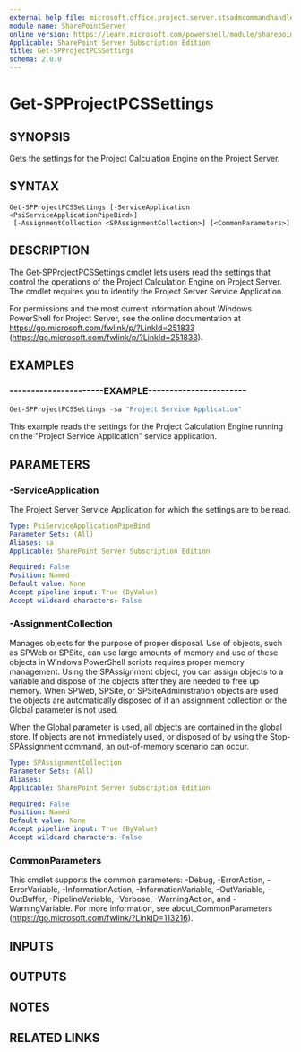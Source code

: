 ```yaml
---
external help file: microsoft.office.project.server.stsadmcommandhandler.dll-help.xml
module name: SharePointServer
online version: https://learn.microsoft.com/powershell/module/sharepoint-server/get-spprojectpcssettings
Applicable: SharePoint Server Subscription Edition
title: Get-SPProjectPCSSettings
schema: 2.0.0
---
```


# Get-SPProjectPCSSettings

## SYNOPSIS
Gets the settings for the Project Calculation Engine on the Project Server.

## SYNTAX

```
Get-SPProjectPCSSettings [-ServiceApplication <PsiServiceApplicationPipeBind>]
 [-AssignmentCollection <SPAssignmentCollection>] [<CommonParameters>]
```

## DESCRIPTION
The Get-SPProjectPCSSettings cmdlet lets users read the settings that control the operations of the Project Calculation Engine on Project Server.
The cmdlet requires you to identify the Project Server Service Application.

For permissions and the most current information about Windows PowerShell for Project Server, see the online documentation at https://go.microsoft.com/fwlink/p/?LinkId=251833 (https://go.microsoft.com/fwlink/p/?LinkId=251833).

## EXAMPLES

### ----------------------EXAMPLE----------------------- 
```powershell
Get-SPProjectPCSSettings -sa "Project Service Application"
```

This example reads the settings for the Project Calculation Engine running on the "Project Service Application" service application.

## PARAMETERS

### -ServiceApplication
The Project Server Service Application for which the settings are to be read.

```yaml
Type: PsiServiceApplicationPipeBind
Parameter Sets: (All)
Aliases: sa
Applicable: SharePoint Server Subscription Edition

Required: False
Position: Named
Default value: None
Accept pipeline input: True (ByValue)
Accept wildcard characters: False
```

### -AssignmentCollection
Manages objects for the purpose of proper disposal.
Use of objects, such as SPWeb or SPSite, can use large amounts of memory and use of these objects in Windows PowerShell scripts requires proper memory management.
Using the SPAssignment object, you can assign objects to a variable and dispose of the objects after they are needed to free up memory.
When SPWeb, SPSite, or SPSiteAdministration objects are used, the objects are automatically disposed of if an assignment collection or the Global parameter is not used.

When the Global parameter is used, all objects are contained in the global store.
If objects are not immediately used, or disposed of by using the Stop-SPAssignment command, an out-of-memory scenario can occur.

```yaml
Type: SPAssignmentCollection
Parameter Sets: (All)
Aliases: 
Applicable: SharePoint Server Subscription Edition

Required: False
Position: Named
Default value: None
Accept pipeline input: True (ByValue)
Accept wildcard characters: False
```

### CommonParameters
This cmdlet supports the common parameters: -Debug, -ErrorAction, -ErrorVariable, -InformationAction, -InformationVariable, -OutVariable, -OutBuffer, -PipelineVariable, -Verbose, -WarningAction, and -WarningVariable. For more information, see about_CommonParameters (https://go.microsoft.com/fwlink/?LinkID=113216).

## INPUTS

## OUTPUTS

## NOTES

## RELATED LINKS
